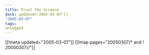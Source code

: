 ```yaml
---
title: Trust the Science
date: updated="2005-03-07"]]
"2005-03-07"
tags:
untagged
---
```

[[!meta updated="2005-03-07"]]
[[!map pages="20050307/* and ! 20050307/*/*"]]
